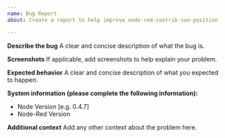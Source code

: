 ```yaml
---
name: Bug Report
about: Create a report to help improve node-red-contrib-sun-position

---
```


**Describe the bug**
A clear and concise description of what the bug is.

**Screenshots**
If applicable, add screenshots to help explain your problem.

**Expected behavior**
A clear and concise description of what you expected to happen.

**System information (please complete the following information):**
 - Node Version [e.g. 0.4.7]
 - Node-Red Version

**Additional context**
Add any other context about the problem here.
